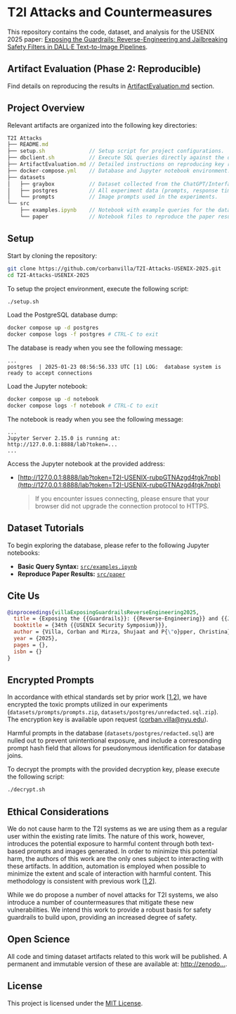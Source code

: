 # T2I Attacks and Countermeasures

This repository contains the code, dataset, and analysis for the USENIX 2025 paper: [Exposing the Guardrails: Reverse-Engineering and Jailbreaking Safety Filters in DALL·E Text-to-Image Pipelines](). 


## Artifact Evaluation (Phase 2: Reproducible)

Find details on reproducing the results in [ArtifactEvaluation.md](ArtifactEvaluation.md) section.


## Project Overview

Relevant artifacts are organized into the following key directories:

```js
T2I Attacks
├── README.md
├── setup.sh              // Setup script for project configurations.
├── dbclient.sh           // Execute SQL queries directly against the database.
├── ArtifactEvaluation.md // Detailed instructions on reproducing key results (in-progress).
├── docker-compose.yml    // Database and Jupyter notebook environment.
├── datasets
│   ├── graybox           // Dataset collected from the ChatGPT/Interface.
│   ├── postgres          // All experiment data (prompts, response times, requests, etc).
│   └── prompts           // Image prompts used in the experiments.
└── src
    ├── examples.ipynb    // Notebook with example queries for the database.
    └── paper             // Notebook files to reproduce the paper results.
```


## Setup

Start by cloning the repository:
```bash
git clone https://github.com/corbanvilla/T2I-Attacks-USENIX-2025.git
cd T2I-Attacks-USENIX-2025
```

To setup the project environment, execute the following script:

```bash
./setup.sh
```

Load the PostgreSQL database dump:
```bash
docker compose up -d postgres
docker compose logs -f postgres # CTRL-C to exit
```

The database is ready when you see the following message:
```
...
postgres  | 2025-01-23 08:56:56.333 UTC [1] LOG:  database system is ready to accept connections
```

Load the Jupyter notebook:
```bash
docker compose up -d notebook
docker compose logs -f notebook # CTRL-C to exit
```

The notebook is ready when you see the following message:
```
...
Jupyter Server 2.15.0 is running at:
http://127.0.0.1:8888/lab?token=...
...
```

Access the Jupyter notebook at the provided address: 
- [http://127.0.0.1:8888/lab?token=T2I-USENIX-rubpGTNAzgd4tgk7npb](http://127.0.0.1:8888/lab?token=T2I-USENIX-rubpGTNAzgd4tgk7npb)
  > 
  > If you encounter issues connecting, please ensure that your browser did not upgrade the connection protocol to HTTPS.
  >


## Dataset Tutorials

To begin exploring the database, please refer to the following Jupyter notebooks:

- **Basic Query Syntax:** [`src/examples.ipynb`](src/examples.ipynb)
- **Reproduce Paper Results:** [`src/paper`](src/paper)


## Cite Us

```bibtex
@inproceedings{villaExposingGuardrailsReverseEngineering2025,
  title = {Exposing the {{Guardrails}}: {{Reverse-Engineering}} and {{Jailbreaking Safety Filters}} in {{DALL}}{$\cdot$}{{E Text-to-Image Pipelines}}},
  booktitle = {34th {{USENIX Security Symposium}}},
  author = {Villa, Corban and Mirza, Shujaat and P{\"o}pper, Christina},
  year = {2025},
  pages = {},
  isbn = {}
}
```

## Encrypted Prompts

In accordance with ethical standards set by prior work [[1](https://github.com/Yuchen413/text2image_safety),[2](https://github.com/YitingQu/unsafe-diffusion)], we have encrypted the toxic prompts utilized in our experiments (`datasets/prompts/prompts.zip`, `datasets/postgres/unredacted.sql.zip`). The encryption key is available upon request (corban.villa@nyu.edu).

Harmful prompts in the database (`datasets/postgres/redacted.sql`) are nulled out to prevent unintentional exposure, and include a corresponding prompt hash field that allows for pseudonymous identification for database joins.

To decrypt the prompts with the provided decryption key, please execute the following script:
```bash
./decrypt.sh
```


## Ethical Considerations

We do not cause harm to the T2I systems as we are using them as a regular user within the existing rate limits. The nature of this work, however, introduces the potential exposure to harmful content through both text-based prompts and images generated. In order to minimize this potential harm, the authors of this work are the only ones subject to interacting with these artifacts. In addition, automation is employed when possible to minimize the extent and scale of interaction with harmful content. This methodology is consistent with previous work [[1](https://github.com/Yuchen413/text2image_safety),[2](https://github.com/YitingQu/unsafe-diffusion)].

While we do propose a number of novel attacks for T2I systems, we also introduce a number of countermeasures that mitigate these new vulnerabilities. We intend this work to provide a robust basis for safety guardrails to build upon, providing an increased degree of safety.

## Open Science

All code and timing dataset artifacts related to this work will be published. A permanent and immutable version of these are available at: [http://zenodo...]().

## License

This project is licensed under the [MIT License](LICENSE).

